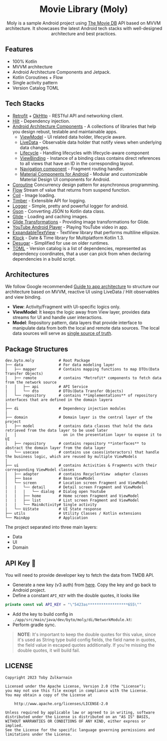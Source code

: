 <h1 align="center">Movie Library (Moly)</h1>

<p align="center">
Moly is a sample Android project using <a href="https://www.themoviedb.org/">The Movie DB</a> API based on MVVM architecture. It showcases the latest Android tech stacks with well-designed architecture and best practices.

</p>

## Features
* 100% Kotlin
* MVVM architecture
* Android Architecture Components and Jetpack.
* Kotlin Coroutines + Flow 
* Single activity pattern
* Version Catalog TOML

## Tech Stacks
* [Retrofit](http://square.github.io/retrofit/) + [OkHttp](http://square.github.io/okhttp/) - RESTful API and networking client.
* [Hilt](https://dagger.dev/hilt/) - Dependency injection.
* [Android Architecture Components](https://developer.android.com/topic/libraries/architecture) - A collections of libraries that help you design rebust, testable and maintainable apps.
    * [ViewModel](https://developer.android.com/reference/androidx/lifecycle/ViewModel) - UI related data holder, lifecycle aware.
    * [LiveData](https://developer.android.com/topic/libraries/architecture/livedata) - Observable data holder that notify views when underlying data changes.
    * [Lifecycle](https://developer.android.com/topic/libraries/architecture/lifecycle) - Handling lifecycles with lifecycle-aware component
    * [ViewBinding](https://developer.android.com/topic/libraries/view-binding) - Instance of a binding class contains direct references to all views that have an ID in the corresponding layout.
    * [Navigation component](https://developer.android.com/guide/navigation) - Fragment routing handler. 
    * [Material Components for Android](https://github.com/material-components/material-components-android) - Modular and customizable Material Design UI components for Android.
* [Coroutine](https://developer.android.com/kotlin/coroutines) Concurrency design pattern for asynchronous programming.
* [Flow](https://developer.android.com/kotlin/flow) Stream of value that returns from suspend function.
* [Coil](https://github.com/coil-kt/coil) - Image loading.
* [Timber](https://github.com/JakeWharton/timber) - Extensible API for logging.
* [Logger](https://github.com/orhanobut/logger) - Simple, pretty and powerful logger for android.
* [Gson](https://github.com/google/gson) - Converting JSON to Kotlin data class.
* [Glide](https://github.com/bumptech/glide) - Loading and caching images.
* [Glide Transformations](https://github.com/wasabeef/glide-transformations) - Providing image transformations for Glide.
* [YouTube Android Player](https://github.com/PierfrancescoSoffritti/android-youtube-player) - Playing YouTube video in app.
* [ExpandableTextView](https://github.com/yuzumone/ExpandableTextView) - TextView library that performs multiline ellipsize.
* [Klock](https://docs.korge.org/klock/) - Date & Time library for Multiplatform Kotlin 1.3.
* [Desugar](https://github.com/google/desugar_jdk_libs) - Simplified for use on older runtimes.
* [TOML](https://toml.io/en/) - Version catalog is a list of dependencies, represented as dependency coordinates, that a user can pick from when declaring dependencies in a build script.


## Architectures

We follow Google recommended [Guide to app architecture](https://developer.android.com/jetpack/guide) to structure our architecture based on MVVM, reactive UI using LiveData / Hilt observables and view binding.

* **View**: Activity/Fragment with UI-specific logics only.
* **ViewModel**: It keeps the logic away from View layer, provides data streams for UI and handle user interactions.
* **Model**: Repository pattern, data layers that provide interface to manipulate data from both the local and remote data sources. The local data sources will serve as [single source of truth](https://en.wikipedia.org/wiki/Single_source_of_truth).

## Package Structures

```
dev.byto.moly           # Root Package
├── data                # For data modeling layer
│   ├── mapper          # Contains mapping functions to map DTOs(Data Transfer Objects)
│   ├── remote          # contains *Retrofit* components to fetch data from the network source
|   │   ├── api         # API Service
|   │   └── dto         # DTOs(Data Transfer Objects)
│   └── repository      # contains **implementations** of repository interfaces that are defined in the domain layera
|
├── di                  # Dependency injection modules
|
├── domain              # Domain layer is the central layer of the project
│   ├── model           # contains data classes that hold the data retrieved from the data layer to be used later  
│   │                     on in the presentation layer to expose it to UI
│   ├── repository      # contains repository **interfaces** to abstract the domain layer from the data layer
│   └── usecase         # contains use cases(interactors) that handle the business logic, which are reused by multiple ViewModels
│
├── ui                  # contains Activities & Fragments with their corresponding ViewModel classes
│   ├── adapter         # contains RecyclerView  adapter classes
│   ├── base            # Base ViewModel
│   └── screen          # Location screen Fragment and ViewModel
|   |   └── detail      # Detail screen Fragment and ViewModel
|   |   |   └── dialog  # Dialog open Youtube
|   |   ├── home        # Home screen Fragment and ViewModel
|   |   ├── list        # List screen Fragment and ViewModel
|   |   └── MainActivity# Single activity
|   └── UiState         # UI State response
├── utils               # Utility Classes / Kotlin extensions
└── MainApp             # Application

```

The project separated into three main layers:
- Data
- UI
- Domain

## API Key 🔑
You will need to provide developer key to fetch the data from TMDB API.
* Generate a new key (v3 auth) from [here](https://www.themoviedb.org/settings/api). Copy the key and go back to Android project.
* Define a constant `API_KEY` with the double quotes, it looks like

```kotlin
private const val API_KEY = "\"5423as******************655\""
```
* Add the key to build config in `./app/src/main/java/dev/byto/moly/di/NetworkModule.kt`:
* Perform gradle sync.

> **NOTE**: It's important to keep the double quotes for this value, since it's used as String type build config fields, the field name in quotes, the field value in escaped quotes additionally. If you're missing the double quotes, it will build fail.

## LICENSE

```
Copyright 2023 Toby Zulkarnain

Licensed under the Apache License, Version 2.0 (the "License");
you may not use this file except in compliance with the License.
You may obtain a copy of the License at

    http://www.apache.org/licenses/LICENSE-2.0

Unless required by applicable law or agreed to in writing, software
distributed under the License is distributed on an "AS IS" BASIS,
WITHOUT WARRANTIES OR CONDITIONS OF ANY KIND, either express or implied.
See the License for the specific language governing permissions and
limitations under the License.
```

